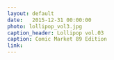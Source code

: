 ```yaml
---
layout: default
date:   2015-12-31 00:00:00
photo: lollipop_vol3.jpg
caption_header: Lollipop vol.03
caption: Comic Market 89 Edition
link:
---
```

